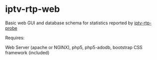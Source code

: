 iptv-rtp-web
======================
Basic web GUI and database schema for statistics reported by  [iptv-rtp-probe](http://github.com/floatingstatic/iptv-rtp-probe)

Requires:

Web Server (apache or NGINX), php5, php5-adodb, bootstrap CSS framework (included)
